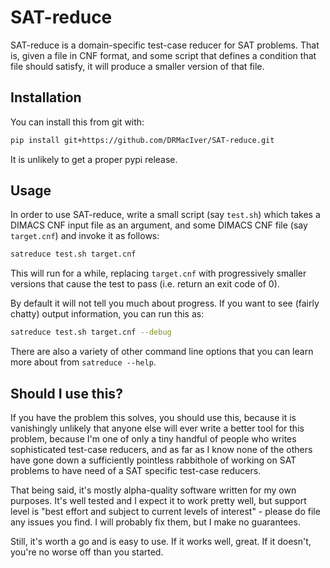 # SAT-reduce

SAT-reduce is a domain-specific test-case reducer for SAT problems. That is, given a file in CNF format, and some script that defines a condition that file should satisfy, it will produce a smaller version of that file.

## Installation

You can install this from git with:

```bash
pip install git+https://github.com/DRMacIver/SAT-reduce.git
```

It is unlikely to get a proper pypi release.

## Usage

In order to use SAT-reduce, write a small script (say `test.sh`) which takes a DIMACS CNF input file as an argument, and some DIMACS CNF file (say `target.cnf`) and invoke it as follows:

```bash
satreduce test.sh target.cnf
```

This will run for a while, replacing `target.cnf` with progressively smaller versions that cause the test to pass (i.e. return an exit code of 0).

By default it will not tell you much about progress. If you want to see (fairly chatty) output information, you can run this as:

```bash
satreduce test.sh target.cnf --debug
```

There are also a variety of other command line options that you can learn more about from `satreduce --help`.

## Should I use this?

If you have the problem this solves, you should use this, because it is vanishingly unlikely that anyone else will ever write a better tool for this problem, because I'm one of only a tiny handful of people who writes sophisticated test-case reducers, and as far as I know none of the others have gone down a sufficiently pointless rabbithole of working on SAT problems to have need of a SAT specific test-case reducers.

That being said, it's mostly alpha-quality software written for my own purposes. It's well tested and I expect it to work pretty well, but support level is "best effort and subject to current levels of interest" - please do file any issues you find. I will probably fix them, but I make no guarantees.

Still, it's worth a go and is easy to use. If it works well, great. If it doesn't, you're no worse off than you started.